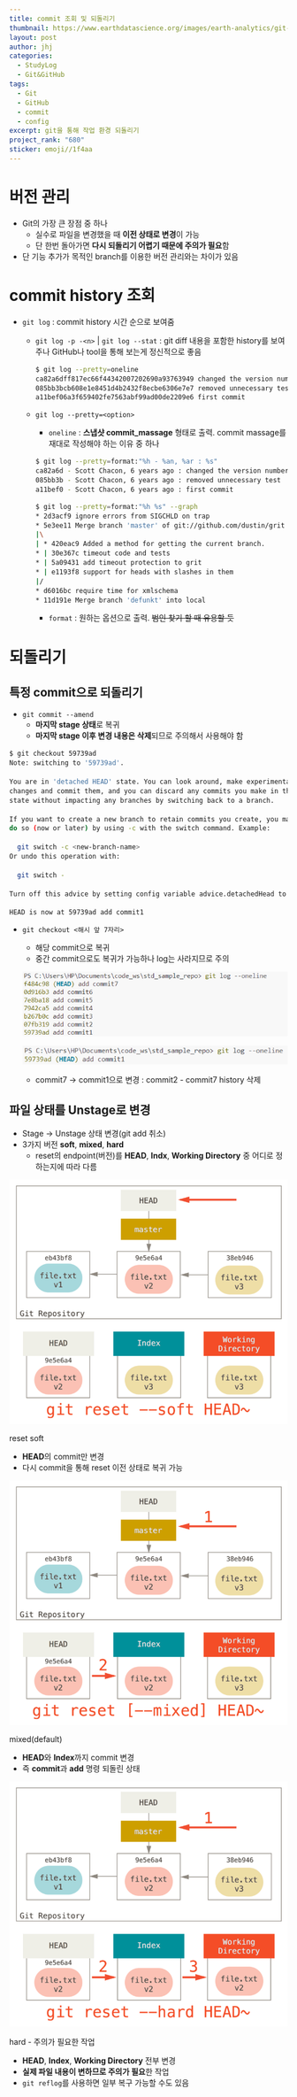 ```yaml
---
title: commit 조회 및 되돌리기
thumbnail: https://www.earthdatascience.org/images/earth-analytics/git-version-control/git-add-commit.png
layout: post
author: jhj
categories:
  - StudyLog
  - Git&GitHub
tags:
  - Git
  - GitHub
  - commit
  - config
excerpt: git을 통해 작업 환경 되돌리기
project_rank: "680"
sticker: emoji//1f4aa
---
```


# 버전 관리

- Git의 가장 큰 장점 중 하나
    - 실수로 파일을 변경했을 때 **이전 상태로 변경**이 가능
    - 단 한번 돌아가면 **다시 되돌리기 어렵기 때문에 주의가 필요**함
- 단 기능 추가가 목적인 branch를 이용한 버전 관리와는 차이가 있음

# commit history 조회

- `git log` : commit history 시간 순으로 보여줌
    - `git log -p -<n>` | `git log --stat` : git diff 내용을 포함한 history를 보여주나 GitHub나 tool을 통해 보는게 정신적으로 좋음
        
        ```bash
        $ git log --pretty=oneline
        ca82a6dff817ec66f44342007202690a93763949 changed the version number
        085bb3bcb608e1e8451d4b2432f8ecbe6306e7e7 removed unnecessary test
        a11bef06a3f659402fe7563abf99ad00de2209e6 first commit
        ```
        
    - `git log --pretty=<option>`
        - `oneline` : **스냅샷 commit_massage** 형태로 출력. commit massage를 재대로 작성해야 하는 이유 중 하나
        
        ```bash
        $ git log --pretty=format:"%h - %an, %ar : %s"
        ca82a6d - Scott Chacon, 6 years ago : changed the version number
        085bb3b - Scott Chacon, 6 years ago : removed unnecessary test
        a11bef0 - Scott Chacon, 6 years ago : first commit
        ```
        
        ```bash
        $ git log --pretty=format:"%h %s" --graph
        * 2d3acf9 ignore errors from SIGCHLD on trap
        * 5e3ee11 Merge branch 'master' of git://github.com/dustin/grit
        |\
        | * 420eac9 Added a method for getting the current branch.
        * | 30e367c timeout code and tests
        * | 5a09431 add timeout protection to grit
        * | e1193f8 support for heads with slashes in them
        |/
        * d6016bc require time for xmlschema
        * 11d191e Merge branch 'defunkt' into local
        ```
        
        - `format` : 원하는 옵션으로 출력. ~~범인 찾기 할 때 유용할 듯~~

# 되돌리기

## 특정 commit으로 되돌리기

- `git commit --amend`
    - **마지막 stage 상태**로 복귀
    - **마지막 stage 이후 변경 내용은 삭제**되므로 주의해서 사용해야 함

```bash
$ git checkout 59739ad
Note: switching to '59739ad'.

You are in 'detached HEAD' state. You can look around, make experimental
changes and commit them, and you can discard any commits you make in this
state without impacting any branches by switching back to a branch.

If you want to create a new branch to retain commits you create, you may
do so (now or later) by using -c with the switch command. Example:

  git switch -c <new-branch-name>
Or undo this operation with:

  git switch -

Turn off this advice by setting config variable advice.detachedHead to false

HEAD is now at 59739ad add commit1
```

- `git checkout <해시 앞 7자리>`
    - 해당 commit으로 복귀
    - 중간 commit으로도 복귀가 가능하나 log는 사라지므로 주의
    
    ![image](/assets/images/study_log/git&github/2025-04-04-CommitHistoryAndRevert/image01.png)
    
    ![image](/assets/images/study_log/git&github/2025-04-04-CommitHistoryAndRevert/image02.png)
    
    - commit7 → commit1으로 변경 : commit2 - commit7 history 삭제

## 파일 상태를 Unstage로 변경

- Stage → Unstage 상태 변경(git add 취소)
- 3가지 버전 **soft**, **mixed**, **hard**
    - reset의 endpoint(버전)를 **HEAD**, **Indx**, **Working Directory** 중 어디로 정하는지에 따라 다름

![reset soft](/assets/images/study_log/git&github/2025-04-04-CommitHistoryAndRevert/image03.png)

reset soft

- **HEAD**의 commit만 변경
- 다시 commit을 통해 reset 이전 상태로 복귀 가능

![mixed(default)](/assets/images/study_log/git&github/2025-04-04-CommitHistoryAndRevert/image04.png)

mixed(default)

- **HEAD**와 **Index**까지 commit 변경
- 즉 **commit**과 **add** 명령 되돌린 상태

![hard - 주의가 필요한 작업](/assets/images/study_log/git&github/2025-04-04-CommitHistoryAndRevert/image05.png)

hard - 주의가 필요한 작업

- **HEAD**, **Index**, **Working Directory** 전부 변경
- **실제 파일 내용이 변하므로 주의가 필요**한 작업
- `git reflog`를 사용하면 일부 복구 가능할 수도 있음